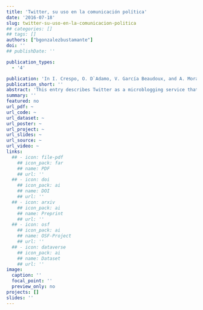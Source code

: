 ```yaml
---
title: 'Twitter, su uso en la comunicación política'
date: '2016-07-18'
slug: twitter-su-uso-en-la-comunicacion-politica
## categories: []
## tags: []
authors: ["bgonzalezbustamante"]
doi: ''
## publishDate: ''

publication_types:
  - '4'

publication: 'In I. Crespo, O. D`Adamo, V. García Beaudoux, and A. Mora (eds.), *Diccionario Enciclopédico de Comunicación Política. 2nd Edition* (pp. 378-380). Madrid: Centro de Estudios Políticos y Constitucionales'
publication_short: ''
abstract: 'This entry describes Twitter as a microblogging service that allows their users a status update of 140 characters. This updated is known as a tweet. This platform enables us to share information with known people but also with other social circles because it is possible to follow contents generates for others.'
summary: ''
featured: no
url_pdf: ~
url_code: ~
url_dataset: ~
url_poster: ~
url_project: ~
url_slides: ~
url_source: ~
url_video: ~
links:
  ## - icon: file-pdf
    ## icon_pack: far
    ## name: PDF
    ## url: ''
  ## - icon: doi
    ## icon_pack: ai
    ## name: DOI
    ## url: ''
  ## - icon: arxiv
    ## icon_pack: ai
    ## name: Preprint
    ## url: ''
  ## - icon: osf
    ## icon_pack: ai
    ## name: OSF-Project
    ## url: ''
  ## - icon: dataverse
    ## icon_pack: ai
    ## name: Dataset
    ## url: ''
image:
  caption: ''
  focal_point: ''
  preview_only: no
projects: []
slides: ''
---
```

